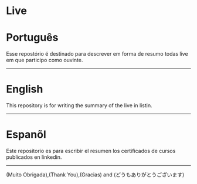# Live

# Português

Esse repostório é destinado para descrever em forma de resumo todas live em que participo como ouvinte.

--------------------------------------------------------------------------------------------------------------------------------


# English

This repository is for writing the summary of the live in   listin.

--------------------------------------------------------------------------------------------------------------------------------

# Espanõl

Este repositorio es para escribir el resumen los certificados de cursos publicados en linkedin.

--------------------------------------------------------------------------------------------------------------------------------




(Muito Obrigada),(Thank You),(Gracias) and (どうもありがとうございます)
